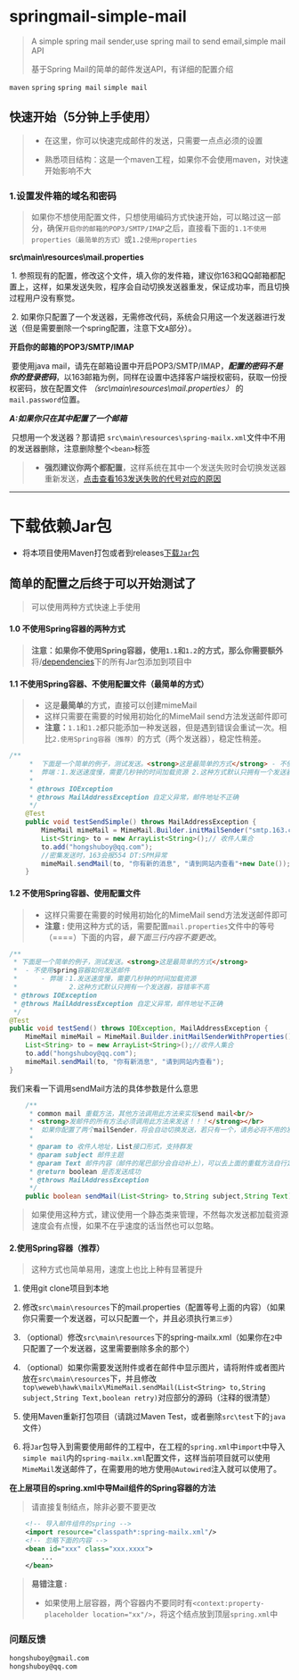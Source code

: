 # springmail-simple-mail
> A simple spring mail sender,use spring mail to send email,simple mail API
>
> 基于Spring Mail的简单的邮件发送API，有详细的配置介绍

`maven` `spring` `spring mail` `simple mail`

## 快速开始（5分钟上手使用）

> - 在这里，你可以快速完成邮件的发送，只需要一点点必须的设置
>
> - 熟悉项目结构：这是一个maven工程，如果你不会使用maven，对快速开始影响不大

### 1.设置发件箱的域名和密码

> 如果你不想使用配置文件，只想使用编码方式快速开始，可以略过这一部分，确保`开启你的邮箱的POP3/SMTP/IMAP`之后，直接看下面的`1.1不使用properties（最简单的方式）`或`1.2使用properties`

**src\main\resources\mail.properties** 

​	1. 参照现有的配置，修改这个文件，填入你的发件箱，建议你163和QQ邮箱都配置上，这样，如果发送失败，程序会自动切换发送器重发，保证成功率，而且切换过程用户没有察觉。

​	2. 如果你只配置了一个发送器，无需修改代码，系统会只用这一个发送器进行发送（但是需要删除一个spring配置，注意下文`A`部分）。

**开启你的邮箱的POP3/SMTP/IMAP**

​	要使用java mail，请先在邮箱设置中开启POP3/SMTP/IMAP，***配置的密码不是你的登录密码***，以163邮箱为例，同样在设置中选择客户端授权密码，获取一份授权密码，放在配置文件 *（src\main\resources\mail.properties）* 的`mail.password`位置。

***A:如果你只在其中配置了一个邮箱***

​	只想用一个发送器？那请把 `src\main\resources\spring-mailx.xml`文件中不用的发送器删除，注意删除整个`<bean>`标签

> - **强烈建议你两个都配置**，这样系统在其中一个发送失败时会切换发送器重新发送，[点击查看163发送失败的代号对应的原因](http://help.163.com/09/1224/17/5RAJ4LMH00753VB8.html)

----

# 下载依赖Jar包

* 将本项目使用Maven打包或者到releases[下载`Jar`包](https://github.com/hongshuboy/springmail-simple-mail/releases)

## 简单的配置之后终于可以开始测试了

> 可以使用两种方式快速上手使用

#### 1.0 不使用Spring容器的两种方式

> **注意：**如果你不使用Spring容器，使用`1.1`和`1.2`的方式，那么你需要**额外**将/[dependencies](https://github.com/hongshuboy/springmail-simple-mail/tree/master/dependencies)下的所有Jar包添加到项目中

#### 1.1 不使用Spring容器、不使用配置文件（最简单的方式）

> - 这是**最简单**的方式，直接可以创建mimeMail
> - 这样只需要在需要的时候用初始化的MimeMail send方法发送邮件即可
> - **注意：**`1.1`和`1.2`都只能添加一种发送器，但是遇到错误会重试一次。相比`2.使用Spring容器（推荐）`的方式（两个发送器），稳定性稍差。

```java
/**
	 * 	下面是一个简单的例子，测试发送。<strong>这是最简单的方式</strong> - 不使用spring容器如何发送邮件 -
	 * 	弊端：1.发送速度慢，需要几秒钟的时间加载资源 2.这种方式默认只拥有一个发送器，容错率不高
	 * 
	 * @throws IOException
	 * @throws MailAddressException 自定义异常，邮件地址不正确
	 */
	@Test
	public void testSendSimple() throws MailAddressException {
		MimeMail mimeMail = MimeMail.Builder.initMailSender("smtp.163.com", "smtp",465, "hongshuboy@163.com","你的客户端授权码", false);
		List<String> to = new ArrayList<String>();// 收件人集合
		to.add("hongshuboy@qq.com");
        //密集发送时，163会报554 DT:SPM异常
		mimeMail.sendMail(to, "你有新的消息", "请到网站内查看"+new Date());
	}
```

#### 1.2  不使用Spring容器、使用配置文件

> - 这样只需要在需要的时候用初始化的MimeMail send方法发送邮件即可
> - **注意 :** 使用这种方式的话，需要配置`mail.properties`文件中的等号（====）下面的内容，*最下面三行内容不要更改*。

```java
/**
 * 下面是一个简单的例子，测试发送。<strong>这是最简单的方式</strong>
 *  - 不使用spring容器如何发送邮件
 *  	- 弊端：1.发送速度慢，需要几秒钟的时间加载资源
 *  		   2.这种方式默认只拥有一个发送器，容错率不高
 * @throws IOException
 * @throws MailAddressException 自定义异常，邮件地址不正确
 */
@Test
public void testSend() throws IOException, MailAddressException {
	MimeMail mimeMail = MimeMail.Builder.initMailSenderWithProperties();
	List<String> to = new ArrayList<String>();//收件人集合
	to.add("hongshuboy@qq.com");
	mimeMail.sendMail(to, "你有新消息", "请到网站内查看");
}
```
我们来看一下调用sendMail方法的具体参数是什么意思

```java
	/**
	 * common mail 重载方法，其他方法调用此方法来实现send mail<br/>
	 * <strong>发邮件的所有方法必须调用此方法来发送！！！</strong></br>
	 * 	如果你配置了两个mailSender，将会自动切换发送，若只有一个，请务必将不用的发送器从spring-mailx.xml中删除
	 * 
	 * @param to 收件人地址，List接口形式，支持群发
	 * @param subject 邮件主题
	 * @param Text 邮件内容（邮件的尾巴部分会自动补上），可以去上面的重载方法自行定制尾巴
	 * @return boolean 是否发送成功
	 * @throws MailAddressException
	 */
	public boolean sendMail(List<String> to,String subject,String Text)
```

> ​	如果使用这种方式，建议使用一个静态类来管理，不然每次发送都加载资源速度会有点慢，如果不在乎速度的话当然也可以忽略。

#### 2.使用Spring容器（推荐）

> 这种方式也简单易用，速度上也比上种有显著提升

1. 使用git clone项目到本地

2. 修改`src\main\resources`下的mail.properties（配置等号上面的内容）（如果你只需要一个发送器，可以只配置一个，并且必须执行`第三步`）

3. （optional）修改`src\main\resources`下的spring-mailx.xml（如果你在`2`中只配置了一个发送器，这里需要删除多余的那个）

4. （optional）如果你需要发送附件或者在邮件中显示图片，请将附件或者图片放在`src\main\resources`下，并且修改`top\weweb\hawk\mailx\MimeMail.sendMail(List<String> to,String subject,String Text,boolean retry)`对应部分的源码（注释的很清楚）

5. 使用Maven重新打包项目（请跳过Maven Test，或者删除`src\test`下的`java`文件）

6. 将`Jar`包导入到需要使用邮件的工程中，在工程的`spring.xml`中`import`中导入`simple mail`内的`spring-mailx.xml`配置文件，这样当前项目就可以使用`MimeMail`发送邮件了，在需要用的地方使用`@Autowired`注入就可以使用了。

**在上层项目的spring.xml中导Mail组件的Spring容器的方法**

> 请直接复制<import>结点，除非必要不要更改

```xml
	<!-- 导入邮件组件的spring -->
	<import resource="classpath*:spring-mailx.xml"/>
	<!-- 忽略下面的内容 -->
  	<bean id="xxx" class="xxx.xxxx">
		...
	</bean>
```

> **易错注意 :** 
>
> - 如果使用上层容器，两个容器内不要同时有`<context:property-placeholder location="xx"/>`，将这个结点放到顶层`spring.xml`中

### 问题反馈

```xml
hongshuboy@gmail.com
hongshuboy@qq.com
```

